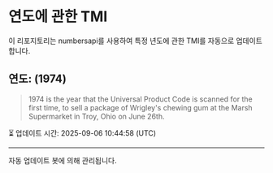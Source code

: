 
# 연도에 관한 TMI

이 리포지토리는 numbersapi를 사용하여 특정 년도에 관한 TMI를 자동으로 업데이트합니다.

## 연도: (1974)
> 1974 is the year that the Universal Product Code is scanned for the first time, to sell a package of Wrigley's chewing gum at the Marsh Supermarket in Troy, Ohio on June 26th.

⏳ 업데이트 시간: 2025-09-06 10:44:58 (UTC)

---
자동 업데이트 봇에 의해 관리됩니다.
